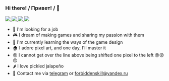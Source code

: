### Hi there! / Привет! /  👋

  </a>
  <a target="_blank" href="https://career.habr.com/n7winner">
    <img src="https://img.shields.io/badge/-Habr%20-%AA1DAAF2.svg?&style=for-the-badge&logo=Habr&logoColor=white" />
  </a>
  
  </a>
  <a target="_blank" href="https://t.me/n7winner">
    <img src="https://img.shields.io/badge/-Telegram-26A5E4?&style=for-the-badge&logo=telegram&logoColor=white" />
  </a>
  
  </a>
  <a target="_blank" href="https://www.linkedin.com/in/%D0%B0%D0%BB%D0%B5%D0%BA%D1%81%D0%B0%D0%BD%D0%B4%D1%80-%D0%B2%D0%B0%D1%81%D0%B8%D0%BB%D1%8C%D0%B5%D0%B2-399a69222/">
    <img src="https://img.shields.io/badge/-LinkedIn-0A66C2?&style=for-the-badge&logo=LinkedIn&logoColor=white" />
  </a>

  </a>
  <a target="_blank" href="https://www.linkedin.com/in/%D0%B0%D0%BB%D0%B5%D0%BA%D1%81%D0%B0%D0%BD%D0%B4%D1%80-%D0%B2%D0%B0%D1%81%D0%B8%D0%BB%D1%8C%D0%B5%D0%B2-399a69222/">
    <img src="https://img.shields.io/badge/-HeadHunter-E60027?&style=for-the-badge&logo=HH&logoColor=white" />
  </a>

- 🔎 I'm looking for a job
- 🎮 I dream of making games and sharing my passion with them
- 🤔 I'm currently learning the ways of the game design
- 🏠 I adore pixel art, and one day, I'll master it
- 😡 I cannot get over the line above being shifted one pixel to the left 😡😡😡
- 🌶️ I love pickled jalapeño
- 💬 Contact me via [telegram](https://t.me/n7winner) or forbiddenskill@yandex.ru

<!--
**N7winner/N7winner** is a ✨ _special_ ✨ repository because its `README.md` (this file) appears on your GitHub profile.

Here are some ideas to get you started:

- 🔭 I’m currently working on ...
- 🌱 I’m currently learning ...
- 🔎 I'm looking for a job
- 👯 I’m looking to collaborate on ...
- 🤔 I’m looking for help with ...
- 💬 Ask me about ...
- 📫 How to reach me: ...
- 😄 Pronouns: ...
- ⚡ Fun fact: ...
-->
